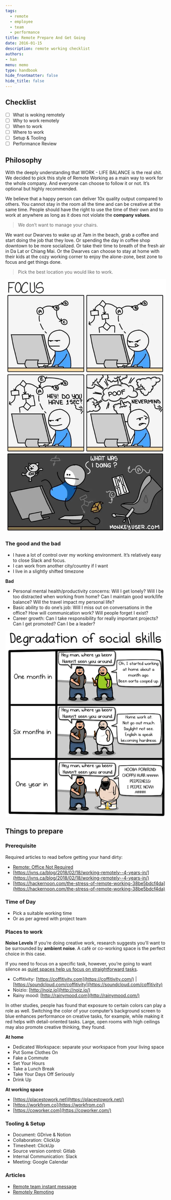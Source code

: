 ```yaml
---
tags: 
  - remote
  - employee
  - team
  - performance
title: Remote Prepare And Get Going
date: 2016-01-15
description: remote working checklist
authors: 
- han
menu: memo
type: handbook
hide_frontmatter: false
hide_title: false
---
```


## Checklist
- [ ] What is woking remotely
- [ ] Why to work remotely
- [ ] When to work
- [ ] Where to work
- [ ] Setup & Tooling
- [ ] Performance Review

## Philosophy
With the deeply understanding that WORK - LIFE BALANCE is the real shit. We decided to pick this style of Remote Working as a main way to work for the whole company. And everyone can choose to follow it or not. It’s optional but highly recommended.

We believe that a happy person can deliver 10x quality output compared to others. You cannot stay in the room all the time and can be creative at the same time. People should have the right to use the time of their own and to work at anywhere as long as it does not violate the **company values**. 

> We don’t want to manage your chairs.

We want our Dwarves to wake up at 7am in the beach, grab a coffee and start doing the job that they love. Or spending the day in coffee shop downtown to be more socialized. Or take their time to breath of the fresh air in Da Lat or Chiang Mai. Or the Dwarves can choose to stay at home with their kids at the cozy working corner to enjoy the alone-zone, best zone to focus and get things done. 

> Pick the best location you would like to work.

![](assets/remote-prepare-and-get-going_c02371c7846c1100e23ace26df8c0be1_md5.webp)

### The good and the bad
* I have a lot of control over my working environment. It’s relatively easy to close Slack and focus.
* I can work from another city/country if I want
* I live in a slightly shifted timezone

**Bad**
* Personal mental health/productivity concerns: Will I get lonely? Will I be too distracted when working from home? Can I maintain good work/life balance? Will the travel impact my personal life?
* Basic ability to do one’s job: Will I miss out on conversations in the office? How will communication work? Will people forget I exist?
* Career growth: Can I take responsibility for really important projects? Can I get promoted? Can I be a leader?

![](assets/remote-prepare-and-get-going_e1c5c0804d03534fa9d995ac7ba85c24_md5.webp)

## Things to prepare
### Prerequisite
Required articles to read before getting your hand dirty:

* [Remote: Office Not Required](https://basecamp.com/books/remote)
* [https://jvns.ca/blog/2018/02/18/working-remotely--4-years-in/](https://jvns.ca/blog/2018/02/18/working-remotely--4-years-in/)
* [https://hackernoon.com/the-stress-of-remote-working-38be5bdcf4da](https://hackernoon.com/the-stress-of-remote-working-38be5bdcf4da)

### Time of Day
* Pick a suitable working time
* Or as per agreed with project team

### Places to work
**Noise Levels**
If you’re doing creative work, research suggests you’ll want to be surrounded by **ambient noise**. A café or co-working space is the perfect choice in this case.

If you need to focus on a specific task, however, you’re going to want silence as [quiet spaces help us focus on straightforward tasks](http://well.blogs.nytimes.com/2013/06/21/how-the-hum-of-a-coffee-shop-can-boost-creativity/).

* Coffitivity: [https://coffitivity.com](https://coffitivity.com/) | [https://soundcloud.com/coffitivity](https://soundcloud.com/coffitivity)
* Noizio: [http://noiz.io](http://noiz.io/)
* Rainy mood: [http://rainymood.com](http://rainymood.com/)

In other studies, people has found that exposure to certain colors can play a role as well. Switching the color of your computer’s background screen to blue enhances performance on creative tasks, for example, while making it red helps with detail-oriented tasks. Large, open rooms with high ceilings may also promote creative thinking, they found.

**At home**
* Dedicated Workspace: separate your workspace from your living space
* Put Some Clothes On
* Fake a Commute
* Set Your Hours
* Take a Lunch Break
* Take Your Days Off Seriously
* Drink Up

**At working space**
* [https://placestowork.net](https://placestowork.net/)
* [https://workfrom.co](https://workfrom.co/)
* [https://coworker.com](https://coworker.com/) 

### Tooling & Setup
* Document: GDrive & Notion
* Collaboration: ClickUp
* Timesheet: ClickUp
* Source version control: Gitlab
* Internal Communication: Slack
* Meeting: Google Calendar

### Articles
* [Remote team instant message](https://blog.aha.io/remote-team-instant-message/)
* [Remotely Remoting](https://ux.shopify.com/remotely-remoting-cbdb68b2fb80)
